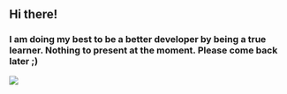 ## Hi there!

### I am doing my best to be a better developer by being a true learner. Nothing to present at the moment. Please come back later ;)

<img src="https://media.giphy.com/media/8dYmJ6Buo3lYY/source.gif" />
